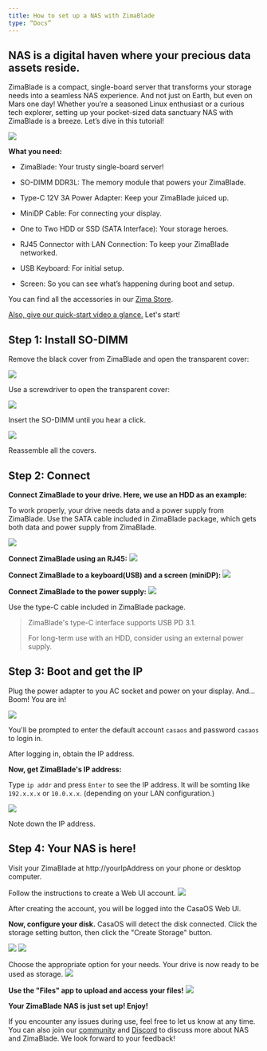 ```yaml
---
title: How to set up a NAS with ZimaBlade
type: “Docs”
---
```

NAS is a digital haven where your precious data assets reside.
--------------------------------------------------------------

ZimaBlade is a compact, single-board server that transforms your storage needs into a seamless NAS experience. And not just on Earth, but even on Mars one day! Whether you’re a seasoned Linux enthusiast or a curious tech explorer, setting up your pocket-sized data sanctuary NAS with ZimaBlade is a breeze. Let’s dive in this tutorial!

![](https://manage.icewhale.io/api/static/docs/1719988281769_copyImage.png)

**What you need:**

*   ZimaBlade: Your trusty single-board server!
    
*   SO-DIMM DDR3L: The memory module that powers your ZimaBlade.
    
*   Type-C 12V 3A Power Adapter: Keep your ZimaBlade juiced up.
    
*   MiniDP Cable: For connecting your display.
    
*   One to Two HDD or SSD (SATA Interface): Your storage heroes.
    
*   RJ45 Connector with LAN Connection: To keep your ZimaBlade networked.
    
*   USB Keyboard: For initial setup.
    
*   Screen: So you can see what’s happening during boot and setup.
    

You can find all the accessories in our [Zima Store](https://shop.zimaboard.com/collections/zima-accessories?utm_source=head&utm_medium=menu).

[Also, give our quick-start video a glance.](https://www.youtube.com/watch?v=--G4T5aGGEM) Let's start!

## Step 1: Install SO-DIMM

Remove the black cover from ZimaBlade and open the transparent cover:

![](https://manage.icewhale.io/api/static/docs/1719988660694_2.png)


Use a screwdriver to open the transparent cover:

![](https://manage.icewhale.io/api/static/docs/1719988685607_3.png)


Insert the SO-DIMM until you hear a click.

![](https://manage.icewhale.io/api/static/docs/1719988701892_4.png)


Reassemble all the covers.

## Step 2: Connect

**Connect ZimaBlade to your drive. Here, we use an HDD as an example:**

To work properly, your drive needs data and a power supply from ZimaBlade. Use the SATA cable included in ZimaBlade package, which gets both data and power supply from ZimaBlade.

![](https://manage.icewhale.io/api/static/docs/1719988728728_5.png)


**Connect ZimaBlade using an RJ45:**
![](https://manage.icewhale.io/api/static/docs/1719988748568_6.png)


**Connect ZimaBlade to a keyboard(USB) and a screen (miniDP):**
![](https://manage.icewhale.io/api/static/docs/1719988770426_7.png)


**Connect ZimaBlade to the power supply:**
![](https://manage.icewhale.io/api/static/docs/1719988789048_8.png)


Use the type-C cable included in ZimaBlade package.

> ZimaBlade's type-C interface supports USB PD 3.1.
> 
> For long-term use with an HDD, consider using an external power supply.

## Step 3: Boot and get the IP

Plug the power adapter to you AC socket and power on your display. And... Boom! You are in!

![](https://manage.icewhale.io/api/static/docs/1719988807110_9.png)


You'll be prompted to enter the default account `casaos` and password `casaos` to login in.

After logging in, obtain the IP address.

  

**Now, get ZimaBlade's IP address:**

Type `ip addr` and press `Enter` to see the IP address. It will be somting like `192.x.x.x` or `10.0.x.x`. (depending on your LAN configuration.)

![](https://manage.icewhale.io/api/static/docs/1719988868694_Arc_OQwvsTt5Jv.png)


Note down the IP address.

## Step 4: Your NAS is here!

Visit your ZimaBlade at http://yourIpAddress on your phone or desktop computer.

Follow the instructions to create a Web UI account.
![](https://manage.icewhale.io/api/static/docs/1719988936857_Arc_MyleHxojSb.png)

After creating the account, you will be logged into the CasaOS Web UI.
<br>

**Now, configure your disk.** CasaOS will detect the disk connected. Click the storage setting button, then click the "Create Storage" button.

![](https://manage.icewhale.io/api/static/docs/1719988324946_copyImage.png)
![](https://manage.icewhale.io/api/static/docs/1719988986725_Arc_Xe3iywhbjm.png)

Choose the appropriate option for your needs. Your drive is now ready to be used as storage.
![](https://manage.icewhale.io/api/static/docs/1719989035890_Arc_0Jjnl9skw3.png)

**Use the "Files" app to upload and access your files!**
![](https://manage.icewhale.io/api/static/docs/1719989056324_Arc_gdroRMM9ST.png)

**Your ZimaBlade NAS is just set up! Enjoy!**

  

If you encounter any issues during use, feel free to let us know at any time. You can also join our [community](https://icewhale.community/) and [Discord](https://discord.gg/uuNfKzG5) to discuss more about NAS and ZimaBlade. We look forward to your feedback!